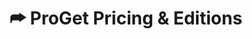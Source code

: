 ﻿---
title: ⮫ ProGet Pricing & Editions

sequence: 11
redirect: https://inedo.com/proget/pricing
---